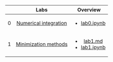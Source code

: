 | | Labs  |     Overview     |
|:---:|:---------------:|:---------------:|
|0|[Numerical integration](https://github.com/Lopa10ko/ITMO-appliedmath-2023/blob/main/labs/lab0/Lab_0_pm.pdf)|<ul><li>[lab0.ipynb](https://github.com/Lopa10ko/ITMO-appliedmath-2023/blob/main/labs/lab0/lab0_AppliedMath_Lopatenko_Zhuikov.ipynb)</ul></li>|
|1|[Minimization methods](https://github.com/Lopa10ko/ITMO-appliedmath-2023/blob/main/labs/lab1/Lab_1_pm.pdf)|<ul><li>[lab1.md](https://github.com/Lopa10ko/ITMO-appliedmath-2023/blob/main/labs/lab1/lab1.md)</li><li>[lab1.ipynb](https://github.com/Lopa10ko/ITMO-appliedmath-2023/blob/main/labs/lab1/lab1_AppliedMath_Lopatenko_Zhuikov_var5.ipynb)</li></ol>|
